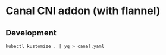 # Canal CNI addon (with flannel)

## Development

```shell
kubectl kustomize . | yq > canal.yaml
```
